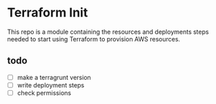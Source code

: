 # Terraform Init

This repo is a module containing the resources and deployments steps needed to start using Terraform to provision AWS resources.

## todo

- [ ] make a terragrunt version
- [ ] write deployment steps
- [ ] check permissions
